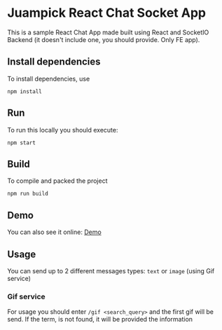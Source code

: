 # Juampick React Chat Socket App
This is a sample React Chat App made built using React and SocketIO Backend (it doesn't include one, you should provide. Only FE app).

## Install dependencies
To install dependencies, use
```
npm install
```

## Run
To run this locally you should execute:
```
npm start
```

## Build
To compile and packed the project
```
npm run build
```

## Demo
You can also see it online: [Demo](http://juampick-react-chat.s3-website-us-east-1.amazonaws.com)

## Usage
You can send up to 2 different messages types: `text` or `image` (using Gif service)

### Gif service 
For usage you should enter `/gif <search_query>` and the first gif will be send.
If the term, is not found, it will be provided the information